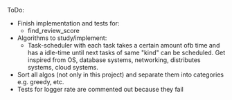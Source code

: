 ToDo:

* Finish implementation and tests for:
  * find_review_score
* Algorithms to study/implement:
    * Task-scheduler with each task takes a certain amount ofb time and has a idle-time until next tasks of same
      "kind" can be scheduled. Get inspired from OS, database systems, networking, distributes systems, cloud systems.
* Sort all algos (not only in this project) and separate them into categories e.g. greedy, etc.
* Tests for logger rate are commented out because they fail
 